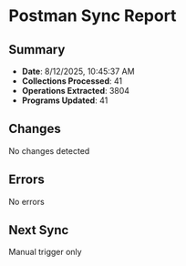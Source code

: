 # Postman Sync Report

## Summary
- **Date**: 8/12/2025, 10:45:37 AM
- **Collections Processed**: 41
- **Operations Extracted**: 3804
- **Programs Updated**: 41

## Changes
No changes detected

## Errors
No errors

## Next Sync
Manual trigger only
